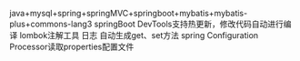 java+mysql+spring+springMVC+springboot+mybatis+mybatis-plus+commons-lang3
springBoot DevTools支持热更新，修改代码自动进行编译
lombok注解工具 日志 自动生成get、set方法
spring Configuration Processor读取properties配置文件
